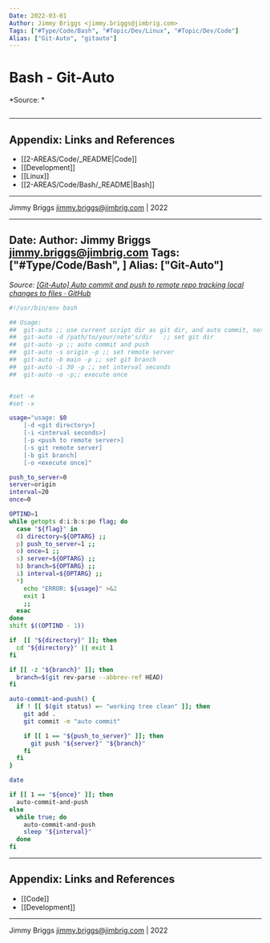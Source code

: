 ```yaml
---
Date: 2022-03-01
Author: Jimmy Briggs <jimmy.briggs@jimbrig.com>
Tags: ["#Type/Code/Bash", "#Topic/Dev/Linux", "#Topic/Dev/Code"]
Alias: ["Git-Auto", "gitauto"]
---
```


# Bash - Git-Auto

*Source: *

```bash

```

***

## Appendix: Links and References

- [[2-AREAS/Code/_README|Code]]
- [[Development]]
- [[Linux]]
- [[2-AREAS/Code/Bash/_README|Bash]]

***

Jimmy Briggs <jimmy.briggs@jimbrig.com> | 2022

---
Date: 
Author: Jimmy Briggs <jimmy.briggs@jimbrig.com>
Tags: ["#Type/Code/Bash", ]
Alias: ["Git-Auto"]
---

*Source: [[Git-Auto] Auto commit and push to remote repo tracking local changes to files · GitHub](https://gist.github.com/439f74475d36449cc02a1fd1e878e22f#file-git-auto)*

```bash
#!/usr/bin/env bash

## Usage:
##  git-auto ;; use current script dir as git dir, and auto commit, not push.
##  git-auto -d /path/to/your/note's/dir   ;; set git dir
##  git-auto -p ;; auto commit and push
##  git-auto -s origin -p ;; set remote server
##  git-auto -b main -p ;; set git branch
##  git-auto -i 30 -p ;; set interval seconds
##  git-auto -o -p;; execute once


#set -e
#set -x

usage="usage: $0
    [-d <git directory>]
    [-i <interval seconds>]
    [-p <push to remote server>]
    [-s git remote server]
    [-b git branch]
    [-o <execute once]"

push_to_server=0
server=origin
interval=20
once=0

OPTIND=1
while getopts d:i:b:s:po flag; do
  case "${flag}" in
  d) directory=${OPTARG} ;;
  p) push_to_server=1 ;;
  o) once=1 ;;
  s) server=${OPTARG} ;;
  b) branch=${OPTARG} ;;
  i) interval=${OPTARG} ;;
  *)
    echo "ERROR: ${usage}" >&2
    exit 1
    ;;
  esac
done
shift $((OPTIND - 1))

if  [[ "${directory}" ]]; then
  cd "${directory}" || exit 1
fi

if [[ -z "${branch}" ]]; then
  branch=$(git rev-parse --abbrev-ref HEAD)
fi

auto-commit-and-push() {
  if ! [[ $(git status) =~ "working tree clean" ]]; then
    git add .
    git commit -m "auto commit"

    if [[ 1 == "${push_to_server}" ]]; then
      git push "${server}" "${branch}"
    fi
  fi
}

date

if [[ 1 == "${once}" ]]; then
  auto-commit-and-push
else
  while true; do
    auto-commit-and-push
    sleep "${interval}"
  done
fi
```

***

## Appendix: Links and References

- [[Code]]
- [[Development]]

***

Jimmy Briggs <jimmy.briggs@jimbrig.com> | 2022